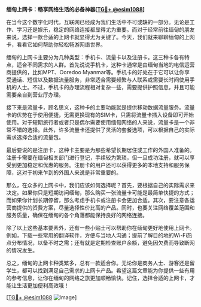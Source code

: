 **缅甸上网卡：畅享网络生活的必备神器[[TG💪+ @esim1088](https://t.me/s/esim1088)]**

在当今这个数字化时代，互联网已经成为我们生活中不可或缺的一部分。无论是工作、学习还是娱乐，稳定的网络连接都显得尤为重要。而对于经常前往缅甸的朋友来说，选择一款合适的上网卡就显得尤为关键了。今天，我们就来聊聊缅甸的上网卡，看看它如何帮助你轻松畅游网络世界。

缅甸的上网卡主要分为几种类型：手机卡、流量卡以及注册卡。这三种卡各有特点，适合不同需求的人群。首先说说手机卡，这种卡通常是由缅甸当地的电信运营商提供的，比如MPT、Ooredoo Myanmar等。手机卡的好处在于它可以让你享受通话、短信以及数据流量服务，非常适合需要频繁与人联系或需要长时间使用手机的人士。不过，手机卡的办理流程相对复杂一些，需要提供护照信息，并且可能需要亲自到营业厅办理。

接下来是流量卡，顾名思义，这种卡的主要功能就是提供移动数据流量服务。流量卡的优势在于使用便捷，无需更换现有的SIM卡，只需将流量卡插入设备即可开始使用。对于短期旅行者或者只是偶尔需要使用缅甸网络的人来说，流量卡是一个非常不错的选择。此外，许多流量卡还提供了灵活的套餐选项，可以根据自己的实际需求选择合适的流量包。

最后要说的是注册卡，这种卡主要是为那些希望长期居住或工作的外国人准备的。注册卡需要在缅甸相关部门进行登记，手续较为繁琐，但一旦成功注册，就可以享受到更加稳定和优惠的服务。注册卡的用户还可以获得更多的本地支持和服务保障，这对于初来乍到的外国人来说是非常重要的。

那么，在众多的上网卡中，我们应该如何选择呢？首先，要根据自己的实际需求来决定。如果你只是短期访问缅甸，那么购买一张流量卡可能是最简单快捷的方式；而如果你计划长期停留，那么考虑手机卡或注册卡会更加合适。其次，要注意各运营商提供的资费方案，尽量选择性价比高的产品。同时，也要关注网络覆盖范围和服务质量，确保在缅甸的各个角落都能保持良好的网络连接。

除了以上这些基本要素外，还有一些小贴士可以帮助你在缅甸更好地使用上网卡。例如，下载一些常用的翻译软件，方便与当地人沟通；提前了解目的地的Wi-Fi热点分布情况，以备不时之需；还有就是定期检查账户余额，避免因欠费而导致断网的情况发生。

总之，缅甸的上网卡种类繁多，总有一款适合你。无论你是商务人士、游客还是留学生，都可以找到满足自己需求的上网卡产品。希望这篇文章能为你提供一些有用的参考信息，让你在缅甸的网络之旅更加顺畅愉快。记住，选择合适的上网卡，才能让生活更加便利高效哦！

[[TG💪+ @esim1088](https://t.me/s/esim1088) ![Image](https://i.postimg.cc/4NQfJmqS/Snipaste-2025-05-13-00-14-12.png)]